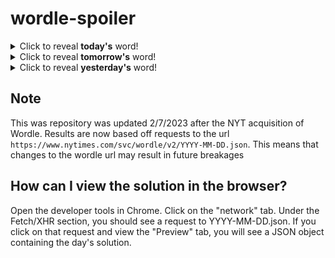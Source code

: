 # wordle-spoiler

<details>
  <summary>Click to reveal <b>today's</b> word!</summary>
  <br>
  <b> dwell </b>
</details>

<details>
  <summary>Click to reveal <b>tomorrow's</b> word!</summary>
  <br>
  <b> rouse </b>
</details>

<details>
  <summary>Click to reveal <b>yesterday's</b> word!</summary>
  <br>
  <b> gnash </b>
</details>

## Note
This was repository was updated 2/7/2023 after the NYT acquisition of Wordle. Results are now based off requests to the url `https://www.nytimes.com/svc/wordle/v2/YYYY-MM-DD.json`. This means that changes to the wordle url may result in future breakages

## How can I view the solution in the browser?
Open the developer tools in Chrome. Click on the "network" tab. Under the Fetch/XHR section, you should see a request to YYYY-MM-DD.json. If you click on that request and view the "Preview" tab, you will see a JSON object containing the day's solution.